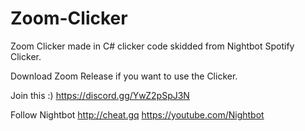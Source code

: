 # Zoom-Clicker
Zoom Clicker made in C# clicker code skidded from Nightbot Spotify Clicker.

Download Zoom Release if you want to use the Clicker.

Join this :)
https://discord.gg/YwZ2pSpJ3N

Follow Nightbot
http://cheat.gq
https://youtube.com/Nightbot
